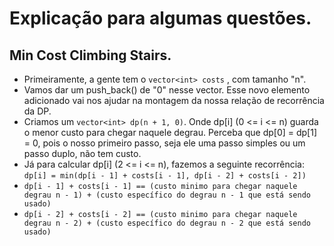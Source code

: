 # Explicação para algumas questões.

## Min Cost Climbing Stairs.
* Primeiramente, a gente tem o ```vector<int> costs``` , com tamanho "n".
* Vamos dar um push_back() de "0" nesse vector. Esse novo elemento adicionado vai nos ajudar na montagem da nossa relação de recorrência da DP.
* Criamos um ```vector<int> dp(n + 1, 0)```. Onde dp[i] (0 <= i <= n) guarda o menor custo para chegar naquele degrau. Perceba que dp[0] = dp[1] = 0, pois o nosso primeiro passo, seja ele uma passo simples ou um passo duplo, não tem custo.
* Já para calcular dp[i] (2 <= i <= n), fazemos a seguinte recorrência: ```dp[i] = min(dp[i - 1] + costs[i - 1], dp[i - 2] + costs[i - 2])```
* ```dp[i - 1] + costs[i - 1] == (custo minimo para chegar naquele degrau n - 1) + (custo específico do degrau n - 1 que está sendo usado)```
* ```dp[i - 2] + costs[i - 2] == (custo minimo para chegar naquele degrau n - 2) + (custo específico do degrau n - 2 que está sendo usado)```
